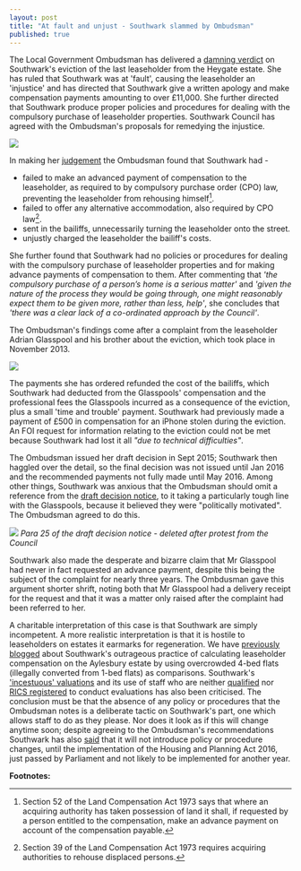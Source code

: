 ```yaml
---
layout: post
title: "At fault and unjust - Southwark slammed by Ombudsman"
published: true
---
```

The Local Government Ombudsman has delivered a [damning verdict](http://35percent.org/img/LGO_Glasspool14-019-995.pdf) on Southwark's eviction of the last leaseholder from the Heygate estate. She has ruled that Southwark was at 'fault', causing the leaseholder an 'injustice' and has directed that Southwark give a written apology and make compensation payments amounting to over £11,000. She further directed that Southwark produce proper policies and procedures for dealing with the compulsory purchase of leaseholder properties. Southwark Council has agreed with the Ombudsman's proposals for remedying the injustice.

![](http://35percent.org/img/FINALDECISION.png)

In making her [judgement](http://www.lgo.org.uk/decisions/housing/other/14-019-995) the Ombudsman found that Southwark had - 

 * failed to make an advanced payment of compensation to the leaseholder, as required to by compulsory purchase order (CPO) law, preventing the leaseholder from rehousing himself[^1].
 * failed to offer any alternative accommodation, also required by CPO law[^2].
 * sent in the bailiffs, unnecessarily turning the leaseholder onto the street.
 * unjustly charged the leaseholder the bailiff's costs.
 
She further found that Southwark had no policies or procedures for dealing with the compulsory purchase of leaseholder properties and for making advance payments of compensation to them. After commenting that *'the compulsory purchase of a person’s home is a serious matter'* and *'given the nature of the process they would be going through, one might reasonably expect them to be given more, rather than less, help'*, she concludes that *'there was a clear lack of a co-ordinated approach by the Council'*.

The Ombudsman's findings come after a complaint from the leaseholder Adrian Glasspool and his brother about the eviction, which took place in November 2013.  

![](http://35percent.org/img/guardiandeathknell.png)

The payments she has ordered refunded the cost of the bailiffs, which Southwark had deducted from the Glasspools' compensation and the professional fees the Glasspools incurred as a consequence of the eviction, plus a small 'time and trouble' payment.   Southwark had previously made a payment of £500 in compensation for an iPhone stolen during the eviction. An FOI request for information relating to the eviction could not be met because Southwark had lost it all _"due to technical difficulties"_.

The Ombudsman issued her draft decision in Sept 2015; Southwark then haggled over the detail, so the final decision was not issued until Jan 2016 and the recommended payments not fully made until May 2016. Among other things, Southwark was anxious that the Ombudsman should omit a reference from the [draft decision notice](http://35percent.org/img/Draftdecision.pdf), to it taking a particularly tough line with the Glasspools, because it believed they were "politically motivated". The Ombudsman agreed to do this.

![](http://35percent.org/img/politicallymotivated.png)
*Para 25 of the draft decision notice - deleted after protest from the Council*

Southwark also made the desperate and bizarre claim that Mr Glasspool had never in fact requested an advance payment, despite this being the subject of the complaint for nearly three years. The Ombdusman gave this argument shorter shrift, noting both that Mr Glasspool had a delivery receipt for the request and that it was a matter only raised after the complaint had been referred to her. 

A charitable interpretation of this case is that Southwark are simply incompetent. A more realistic interpretation is that it is hostile to leaseholders on estates it earmarks for regeneration. We have [previously blogged](http://35percent.org/2014-05-16-southwark-gives-green-light-to-slum-landlords/) about Southwark's outrageous practice of calculating leaseholder compensation on the Aylesbury estate by using overcrowded 4-bed flats (illegally converted from 1-bed flats) as comparisons. Southwark's  ['incestuous' valuations](http://35percent.org/2014-05-30-aylesbury-leaseholder-fights-incestuous-valuation/) and its use of staff who are neither [qualified](http://crappistmartin.github.io/images/PMcGreal_Email28April2015.pdf) nor [RICS registered](http://crappistmartin.github.io/images/ALAG_RICS.pdf) to conduct evaluations has also been criticised. The conclusion must be that the absence of any policy or procedures that the Ombudsman notes is a deliberate tactic on Southwark's part, one which allows staff to do as they please. Nor does it look as if this will change anytime soon; despite agreeing to the Ombudsman's recommendations Southwark has also [said](http://35percent.org/img/LGO_apology.pdf) that it will not introduce policy or procedure changes, until the implementation of the Housing and Planning Act 2016, just passed by Parliament and not likely to be implemented for another year.

__Footnotes:__

[^1]: Section 52 of the Land Compensation Act 1973 says that where an acquiring authority has taken possession of land it shall, if requested by a person entitled to the compensation, make an advance payment on account of the compensation payable.

[^2]: Section 39 of the Land Compensation Act 1973 requires acquiring authorities to rehouse displaced persons.





